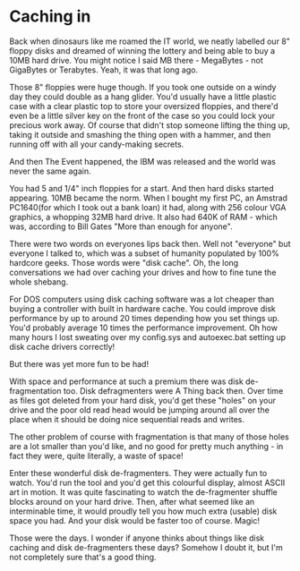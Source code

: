 # Caching in

Back when dinosaurs like me roamed the IT world, we neatly labelled
our 8" floppy disks and dreamed of winning the lottery and being able
to buy a 10MB hard drive. You might notice I said MB there -
MegaBytes - not GigaBytes or Terabytes. Yeah, it was that
long ago. 

Those 8" floppies were huge though. If you took one outside on a windy
day they could double as a hang glider. You'd usually have a little
plastic case with a clear plastic top to store your oversized
floppies, and there'd even be a little silver key on the front of the
case so you could lock your precious work away. Of course that didn't
stop someone lifting the thing up, taking it outside and smashing the
thing open with a hammer, and then running off with all your
candy-making secrets.

And then The Event happened, the IBM was released and the world was
never the same again.

You had 5 and 1/4" inch floppies for a start. And then hard disks
started appearing. 10MB became the norm. When I bought my first PC, an
Amstrad PC1640(for which I took out a bank loan) it had, along with
256 colour VGA graphics, a whopping 32MB hard drive. It also had 640K
of RAM - which was, according to Bill Gates "More than enough for
anyone".

There were two words on everyones lips back then. Well not "everyone"
but everyone I talked to, which was a subset of humanity populated by
100% hardcore geeks. Those words were "disk cache". Oh, the long
conversations we had over caching your drives and how to fine tune the
whole shebang.

For DOS computers using disk caching software was a lot cheaper than
buying a controller with built in hardware cache. You could improve
disk performance by up to around 20 times depending how you set things
up. You'd probably average 10 times the performance improvement. Oh
how many hours I lost sweating over my config.sys and autoexec.bat
setting up disk cache drivers correctly!

But there was yet more fun to be had!

With space and performance at such a premium there was disk
de-fragmentation too. Disk defragmenters were A Thing back then. Over
time as files got deleted from your hard disk, you'd get these "holes"
on your drive and the poor old read head would be jumping around all
over the place when it should be doing nice sequential reads and
writes. 

The other problem of course with fragmentation is that many of those
holes are a lot smaller than you'd like, and no good for pretty much
anything - in fact they were, quite literally, a waste of space! 

Enter these wonderful disk de-fragmenters. They were actually fun to
watch. You'd run the tool and you'd get this colourful display, almost
ASCII art in motion. It was quite fascinating to watch the
de-fragmenter shuffle blocks around on your hard drive. Then, after
what seemed like an interminable time, it would proudly tell you how
much extra (usable) disk space you had. And your disk would be faster
too of course. Magic!

Those were the days. I wonder if anyone thinks about things like disk
caching and disk de-fragmenters these days? Somehow I doubt it, but
I'm not completely sure that's a good thing.

